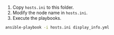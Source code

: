 1. Copy `hosts.ini` to this folder.
2. Modify the node name in `hosts.ini`.
3. Execute the playbooks.
```bash
ansible-playbook -i hosts.ini display_info.yml
```